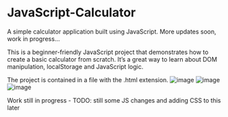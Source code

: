 # JavaScript-Calculator
A simple calculator application built using JavaScript. More updates soon, work in progress...

This is a beginner-friendly JavaScript project that demonstrates how to create a basic calculator from scratch.
It’s a great way to learn about DOM manipulation, localStorage and JavaScript logic.

The project is contained in a file with the .html extension.
![image](https://github.com/user-attachments/assets/aa008040-3696-475b-9e07-4e7f2569badb)
![image](https://github.com/user-attachments/assets/353d6139-7a4c-49f4-aea4-8facc9090374)
![image](https://github.com/user-attachments/assets/4abc080b-bce0-4659-85e2-adf8b26857db)

Work still in progress - TODO: still some JS changes and adding CSS to this later


